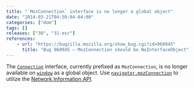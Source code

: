 ```yaml
---
title: "`MozConnection` interface is no longer a global object"
date: "2014-03-21T04:50:04-04:00"
categories: ["dom"]
tags: []
releases: ["30", "31-esr"]
references:
    - url: "https://bugzilla.mozilla.org/show_bug.cgi?id=960945"
      title: "Bug 960945 – MozConnection should be NoInterfaceObject"
---
```

The [`Connection`](https://developer.mozilla.org/docs/Web/API/Connection) interface, currently prefixed as `MozConnection`, is no longer available on [`window`](https://developer.mozilla.org/docs/Web/API/window) as a global object. Use [`navigator.mozConnection`](https://developer.mozilla.org/docs/Web/API/navigator.mozConnection) to utilize the [Network Information API](https://developer.mozilla.org/docs/Web/API/Network_Information_API).
